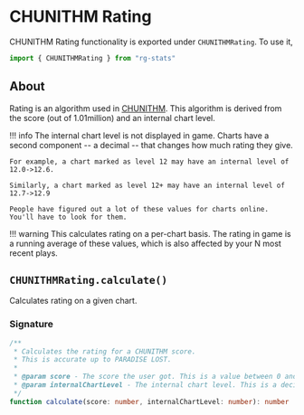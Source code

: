 # CHUNITHM Rating

CHUNITHM Rating functionality is exported under `CHUNITHMRating`. To use it,
```ts
import { CHUNITHMRating } from "rg-stats"
```

## About

Rating is an algorithm used in [CHUNITHM](https://chunithm.sega.com/). This algorithm is derived from the score (out of 1.01million) and an internal chart level.

!!! info
	The internal chart level is not displayed in game. Charts have a second component -- a decimal -- that changes how much rating they give.

	For example, a chart marked as level 12 may have an internal level of 12.0->12.6.
	
	Similarly, a chart marked as level 12+ may have an internal level of 12.7->12.9

	People have figured out a lot of these values for charts online. You'll have to look for them.

!!! warning
	This calculates rating on a per-chart basis. The rating in game is a running average of these values, which is also affected by your N most recent plays.

## `CHUNITHMRating.calculate()`

Calculates rating on a given chart.

### Signature

```ts
/**
 * Calculates the rating for a CHUNITHM score.
 * This is accurate up to PARADISE LOST.
 *
 * @param score - The score the user got. This is a value between 0 and 1.01million.
 * @param internalChartLevel - The internal chart level. This is a decimal value stored by the game internally.
 */
function calculate(score: number, internalChartLevel: number): number
```
